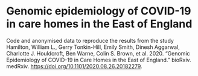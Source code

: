 # Genomic epidemiology of COVID-19 in care homes in the East of England
Code and anonymised data to reproduce the results from the study Hamilton, William L., Gerry Tonkin-Hill, Emily Smith, Dinesh Aggarwal, Charlotte J. Houldcroft, Ben Warne, Colin S. Brown, et al. 2020. “Genomic Epidemiology of COVID-19 in Care Homes in the East of England.” bioRxiv. medRxiv. https://doi.org/10.1101/2020.08.26.20182279.
